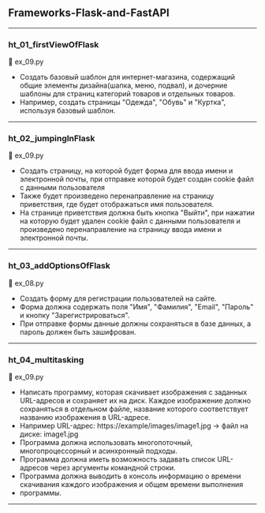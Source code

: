 ## Frameworks-Flask-and-FastAPI

--------------------

### ht_01_firstViewOfFlask
📌 ex_09.py  
- Создать базовый шаблон для интернет-магазина, содержащий общие элементы дизайна(шапка, меню, подвал), и дочерние 
шаблоны для страниц категорий товаров и отдельных товаров.
- Например, создать страницы "Одежда", "Обувь" и "Куртка", используя базовый шаблон.
--------------------

### ht_02_jumpingInFlask
📌 ex_09.py 
- Создать страницу, на которой будет форма для ввода имени и электронной почты, при отправке которой будет создан 
cookie файл с данными пользователя
- Также будет произведено перенаправление на страницу приветствия, где будет отображаться имя пользователя.
- На странице приветствия должна быть кнопка "Выйти", при нажатии на которую будет удален cookie файл с данными 
пользователя и произведено перенаправление на страницу ввода имени и электронной почты.
--------------------

### ht_03_addOptionsOfFlask
📌 ex_08.py
- Создать форму для регистрации пользователей на сайте.
- Форма должна содержать поля "Имя", "Фамилия", "Email", "Пароль" и кнопку "Зарегистрироваться".
- При отправке формы данные должны сохраняться в базе данных, а пароль должен быть зашифрован.
--------------------

### ht_04_multitasking
📌 ex_09.py
- Написать программу, которая скачивает изображения с заданных URL-адресов и сохраняет их на диск. Каждое изображение 
должно сохраняться в отдельном файле, название которого соответствует названию изображения в URL-адресе.
- Например URL-адрес: https://example/images/image1.jpg -> файл на диске: image1.jpg
- Программа должна использовать многопоточный, многопроцессорный и асинхронный подходы.
- Программа должна иметь возможность задавать список URL-адресов через аргументы командной строки.
- Программа должна выводить в консоль информацию о времени скачивания каждого изображения и общем времени выполнения 
- программы.
--------------------
